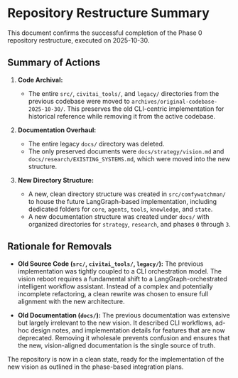 # Repository Restructure Summary

This document confirms the successful completion of the Phase 0 repository restructure, executed on 2025-10-30.

## Summary of Actions

1.  **Code Archival:**
    *   The entire `src/`, `civitai_tools/`, and `legacy/` directories from the previous codebase were moved to `archives/original-codebase-2025-10-30/`. This preserves the old CLI-centric implementation for historical reference while removing it from the active codebase.

2.  **Documentation Overhaul:**
    *   The entire legacy `docs/` directory was deleted.
    *   The only preserved documents were `docs/strategy/vision.md` and `docs/research/EXISTING_SYSTEMS.md`, which were moved into the new structure.

3.  **New Directory Structure:**
    *   A new, clean directory structure was created in `src/comfywatchman/` to house the future LangGraph-based implementation, including dedicated folders for `core`, `agents`, `tools`, `knowledge`, and `state`.
    *   A new documentation structure was created under `docs/` with organized directories for `strategy`, `research`, and phases `0` through `3`.

## Rationale for Removals

*   **Old Source Code (`src/`, `civitai_tools/`, `legacy/`):** The previous implementation was tightly coupled to a CLI orchestration model. The vision reboot requires a fundamental shift to a LangGraph-orchestrated intelligent workflow assistant. Instead of a complex and potentially incomplete refactoring, a clean rewrite was chosen to ensure full alignment with the new architecture.

*   **Old Documentation (`docs/`):** The previous documentation was extensive but largely irrelevant to the new vision. It described CLI workflows, ad-hoc design notes, and implementation details for features that are now deprecated. Removing it wholesale prevents confusion and ensures that the new, vision-aligned documentation is the single source of truth.

The repository is now in a clean state, ready for the implementation of the new vision as outlined in the phase-based integration plans.
